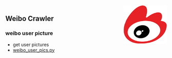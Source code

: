 <img src="../images/weibo_logo.png" alt="logo" height="120" align="right" title="weibo" />

## Weibo Crawler

### weibo user picture

- get user pictures
- [weibo_user_pics.py](weibo/weibo_user_pics.py)